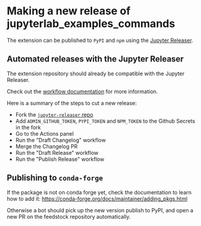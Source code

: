 # Making a new release of jupyterlab_examples_commands

The extension can be published to `PyPI` and `npm` using the [Jupyter Releaser](https://github.com/jupyter-server/jupyter_releaser).

## Automated releases with the Jupyter Releaser

The extension repository should already be compatible with the Jupyter Releaser.

Check out the [workflow documentation](https://github.com/jupyter-server/jupyter_releaser#typical-workflow) for more information.

Here is a summary of the steps to cut a new release:

- Fork the [`jupyter-releaser` repo](https://github.com/jupyter-server/jupyter_releaser)
- Add `ADMIN_GITHUB_TOKEN`, `PYPI_TOKEN` and `NPM_TOKEN` to the Github Secrets in the fork
- Go to the Actions panel
- Run the "Draft Changelog" workflow
- Merge the Changelog PR
- Run the "Draft Release" workflow
- Run the "Publish Release" workflow

## Publishing to `conda-forge`

If the package is not on conda forge yet, check the documentation to learn how to add it: https://conda-forge.org/docs/maintainer/adding_pkgs.html

Otherwise a bot should pick up the new version publish to PyPI, and open a new PR on the feedstock repository automatically.
